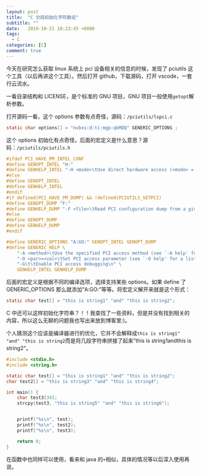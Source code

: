 ```yaml
---
layout: post
title:  "C 分段初始化字符数组"
subtitle: ""
date:   2019-10-21 10:23:45 +0800
tags:
  - C
categories: [C]
comment: true
---
```


今天在研究怎么获取 linux 系统上 pci 设备相关的信息的时候，发现了 pciutils 这个工具（以后再讲这个工具）。然后打开 github，下载源码，打开 vscode，一套行云流水。

一看目录结构和 LICENSE，是个标准的 GNU 项目，GNU 项目一般使用`getopt`解析参数。

<!-- more -->

打开源码一看，这个 options 参数有点奇怪，源码：`/pciutils/lspci.c`

```c
static char options[] = "nvbxs:d:ti:mgp:qkMDQ" GENERIC_OPTIONS ;
```

这个 options 初始化有点奇怪，后面的宏定义是什么意思？源码：`/pciutils/pciutils.h`

```c
#ifdef PCI_HAVE_PM_INTEL_CONF
#define GENOPT_INTEL "H:"
#define GENHELP_INTEL "-H <mode>\tUse direct hardware access (<mode> = 1 or 2)\n"
#else
#define GENOPT_INTEL
#define GENHELP_INTEL
#endif
#if defined(PCI_HAVE_PM_DUMP) && !defined(PCIUTILS_SETPCI)
#define GENOPT_DUMP "F:"
#define GENHELP_DUMP "-F <file>\tRead PCI configuration dump from a given file\n"
#else
#define GENOPT_DUMP
#define GENHELP_DUMP
#endif

#define GENERIC_OPTIONS "A:GO:" GENOPT_INTEL GENOPT_DUMP
#define GENERIC_HELP \
	"-A <method>\tUse the specified PCI access method (see `-A help' for a list)\n" \
	"-O <par>=<val>\tSet PCI access parameter (see `-O help' for a list)\n" \
	"-G\t\tEnable PCI access debugging\n" \
	GENHELP_INTEL GENHELP_DUMP
```

后面的宏定义是根据不同的编译选项，选择支持某些 options。如果 define 了 GENERIC_OPTIONS 那么就添加“A:GO:”等等。将宏定义解开来就是这个形式：

```c
static char test[] = "this is string1" "and" "this is string2";
```

C 中还可以这样初始化字符串？！！我查找了一些资料，但是并没有找到相关的内容，所以这么无聊的问题我也写出来放到博客里:)。

个人猜测这个应该是编译器进行的优化，它并不会解释成`this is string1" "and" "this is string2`而是将几段字符串拼接了起来"this is string1andthis is string2"。

```c
#include <stdio.h>
#include <string.h>

static char test[] = "this is string1" "and" "this is string2";
char test2[] = "this is string3" "and" "this is string4";

int main() {
    char test3[34];
    strcpy(test3, "this is string5" "and" "this is string6");


    printf("%s\n", test);
    printf("%s\n", test2);
    printf("%s\n", test3);

    return 0;
}
```

在函数中也同样可以使用，看来和 java 的`+`相似，具体的情况等以后深入使用再说。